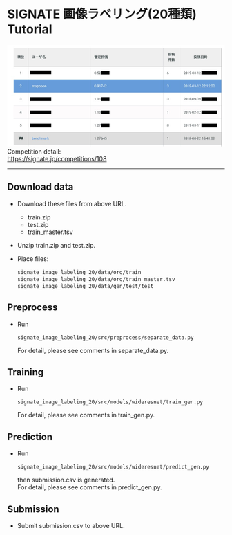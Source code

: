 # SIGNATE 画像ラベリング(20種類) Tutorial
![ranking](ranking_20190312.jpg)  
Competition detail:  
https://signate.jp/competitions/108
***


## Download data  
* Download these files from  above URL.  
    * train.zip
    * test.zip
    * train_master.tsv  

* Unzip train.zip and test.zip.  
* Place files:  
    ```
    signate_image_labeling_20/data/org/train  
    signate_image_labeling_20/data/org/train_master.tsv
    signate_image_labeling_20/data/gen/test/test
    ```

## Preprocess
* Run 
    ```
    signate_image_labeling_20/src/preprocess/separate_data.py
    ```
    For detail, please see comments in separate_data.py.

## Training
* Run 
    ```
    signate_image_labeling_20/src/models/wideresnet/train_gen.py
    ```
    For detail, please see comments in train_gen.py.

## Prediction
* Run 
    ```
    signate_image_labeling_20/src/models/wideresnet/predict_gen.py
    ```
    then submission.csv is generated.  
    For detail, please see comments in predict_gen.py.

## Submission
* Submit submission.csv to above URL.
